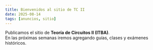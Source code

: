 ```yaml
---
title: Bienvenidos al sitio de TC II
date: 2025-08-14
tags: [anuncios, sitio]
---
```


Publicamos el sitio de **Teoría de Circuitos II (ITBA)**.  
En las próximas semanas iremos agregando guías, clases y exámenes históricos.

